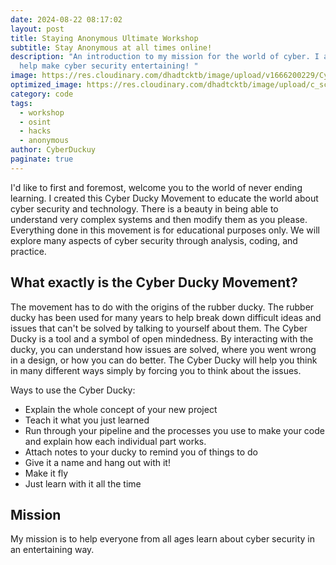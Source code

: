 ```yaml
---
date: 2024-08-22 08:17:02
layout: post
title: Staying Anonymous Ultimate Workshop
subtitle: Stay Anonymous at all times online!
description: "An introduction to my mission for the world of cyber. I am here to
  help make cyber security entertaining! "
image: https://res.cloudinary.com/dhadtcktb/image/upload/v1666200229/CyberDucky/pexels-cottonbro-8721342_ktxs5g.jpg
optimized_image: https://res.cloudinary.com/dhadtcktb/image/upload/c_scale,w_380/v1666200229/CyberDucky/pexels-cottonbro-8721342_ktxs5g.jpg
category: code
tags:
  - workshop
  - osint
  - hacks
  - anonymous
author: CyberDuckuy
paginate: true
---
```

I'd like to first and foremost, welcome you to the world of never ending learning. 
I created this Cyber Ducky Movement to educate the world about cyber security and technology. There
is a beauty in being able to understand very complex systems and then modify
them as you please. Everything done in this movement is for 
educational purposes only. We will explore many aspects of cyber security
through analysis, coding, and practice. 

## What exactly is the Cyber Ducky Movement?

The movement has to do with the origins of the rubber ducky. The rubber ducky has been used for many years to help break down
difficult ideas and issues that can't be solved by talking to yourself about them. The Cyber Ducky is a tool and a symbol of
open mindedness. By interacting with the ducky, you can understand how issues are solved, where you went wrong in a design, or 
how you can do better. The Cyber Ducky will help you think in many different ways simply by forcing you to think about the issues. 

Ways to use the Cyber Ducky:

* Explain the whole concept of your new project
* Teach it what you just learned
* Run through your pipeline and the processes you use to 
make your code and explain how each individual part works. 
* Attach notes to your ducky to remind you of things to do
* Give it a name and hang out with it! 
* Make it fly
* Just learn with it all the time

## Mission

My mission is to help everyone from all ages learn about cyber security in an entertaining way. 
